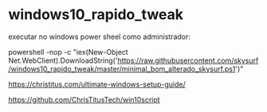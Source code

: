 # windows10_rapido_tweak

executar no windows power sheel como administrador:

powershell -nop -c "iex(New-Object Net.WebClient).DownloadString('https://raw.githubusercontent.com/skysurf/windows10_rapido_tweak/master/minimal_bom_alterado_skysurf.ps1')"

https://christitus.com/ultimate-windows-setup-guide/

https://github.com/ChrisTitusTech/win10script

